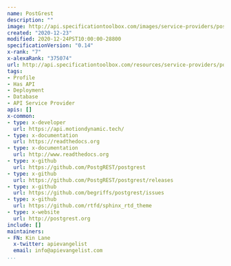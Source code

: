 ```yaml
---
name: PostGrest
description: ""
image: http://api.specificationtoolbox.com/images/service-providers/postgrest.jpg
created: "2020-12-23"
modified: 2020-12-24PST10:00:00-28800
specificationVersion: "0.14"
x-rank: "7"
x-alexaRank: "375074"
url: http://api.specificationtoolbox.com/resources/service-providers/postgrest/
tags:
- Profile
- Has API
- Deployment
- Database
- API Service Provider
apis: []
x-common:
- type: x-developer
  url: https://api.motiondynamic.tech/
- type: x-documentation
  url: https://readthedocs.org
- type: x-documentation
  url: http://www.readthedocs.org
- type: x-github
  url: https://github.com/PostgREST/postgrest
- type: x-github
  url: https://github.com/PostgREST/postgrest/releases
- type: x-github
  url: https://github.com/begriffs/postgrest/issues
- type: x-github
  url: https://github.com/rtfd/sphinx_rtd_theme
- type: x-website
  url: http://postgrest.org
include: []
maintainers:
- FN: Kin Lane
  x-twitter: apievangelist
  email: info@apievangelist.com
...
```

